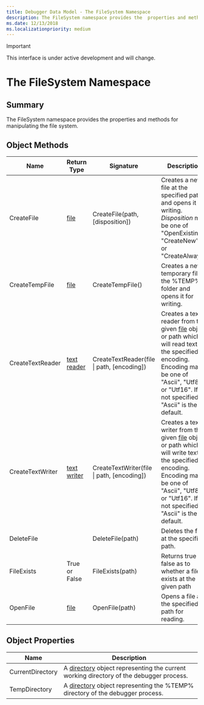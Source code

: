 ```yaml
---
title: Debugger Data Model - The FileSystem Namespace
description: The FileSystem namespace provides the  properties and methods for manipulating the file system.
ms.date: 12/13/2018
ms.localizationpriority: medium
---
```

> [!IMPORTANT]
>  This interface is under active development and will change.
>
# The FileSystem Namespace
## Summary
The FileSystem namespace provides the  properties and methods for manipulating the file system.

## Object Methods
|Name|Return Type|Signature|Description|
|--- |--- |--- |--- |
|CreateFile|[file](dbgmodel-object-file.md)|CreateFile(path, [disposition])|Creates a new file at the specified path and opens it for writing. *Disposition* may be one of "OpenExisting", "CreateNew", or "CreateAlways".|
|CreateTempFile|[file](dbgmodel-object-file.md)|CreateTempFile()|Creates a new temporary file in the %TEMP% folder and opens it for writing.|
|CreateTextReader|[text reader](dbgmodel-object-text-reader.md)|CreateTextReader(file \| path, [encoding])|Creates a text reader from the given [file](dbgmodel-object-file.md) object or path which will read text of the specified encoding. Encoding may be one of "Ascii", "Utf8", or "Utf16". If not specified, "Ascii" is the default.|
|CreateTextWriter|[text writer](dbgmodel-object-text-writer.md)|CreateTextWriter(file \| path, [encoding])|Creates a text writer from the given [file](dbgmodel-object-file.md) object or path which will write text of the specified encoding. Encoding may be one of "Ascii", "Utf8", or "Utf16". If not specified, "Ascii" is the default.|
|DeleteFile||DeleteFile(path)|Deletes the file at the specified path.|
|FileExists|True or False|FileExists(path)|Returns true or false as to whether a file exists at the given path|
|OpenFile|[file](dbgmodel-object-file.md)|OpenFile(path)|Opens a file at the specified path for reading.|

## Object Properties
|Name|Description|
|--- |--- |
|CurrentDirectory|A [directory](dbgmodel-object-directory.md) object representing the current working directory of the debugger process.|
|TempDirectory|A [directory](dbgmodel-object-directory.md) object representing the %TEMP% directory of the debugger process. |